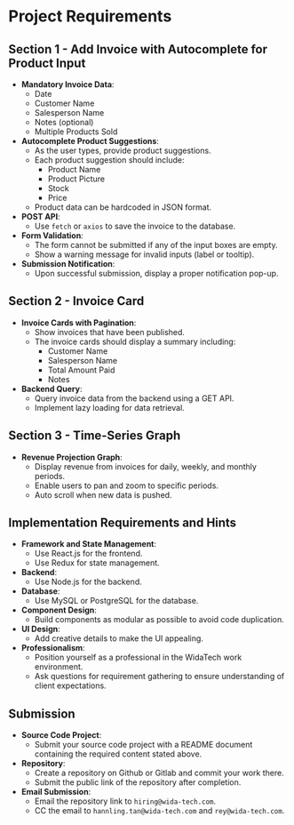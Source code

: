 
# Project Requirements

## Section 1 - Add Invoice with Autocomplete for Product Input
- **Mandatory Invoice Data**:
  - Date
  - Customer Name
  - Salesperson Name
  - Notes (optional)
  - Multiple Products Sold
- **Autocomplete Product Suggestions**:
  - As the user types, provide product suggestions.
  - Each product suggestion should include:
    - Product Name
    - Product Picture
    - Stock
    - Price
  - Product data can be hardcoded in JSON format.
- **POST API**:
  - Use `fetch` or `axios` to save the invoice to the database.
- **Form Validation**:
  - The form cannot be submitted if any of the input boxes are empty.
  - Show a warning message for invalid inputs (label or tooltip).
- **Submission Notification**:
  - Upon successful submission, display a proper notification pop-up.

## Section 2 - Invoice Card
- **Invoice Cards with Pagination**:
  - Show invoices that have been published.
  - The invoice cards should display a summary including:
    - Customer Name
    - Salesperson Name
    - Total Amount Paid
    - Notes
- **Backend Query**:
  - Query invoice data from the backend using a GET API.
  - Implement lazy loading for data retrieval.

## Section 3 - Time-Series Graph
- **Revenue Projection Graph**:
  - Display revenue from invoices for daily, weekly, and monthly periods.
  - Enable users to pan and zoom to specific periods.
  - Auto scroll when new data is pushed.

## Implementation Requirements and Hints
- **Framework and State Management**:
  - Use React.js for the frontend.
  - Use Redux for state management.
- **Backend**:
  - Use Node.js for the backend.
- **Database**:
  - Use MySQL or PostgreSQL for the database.
- **Component Design**:
  - Build components as modular as possible to avoid code duplication.
- **UI Design**:
  - Add creative details to make the UI appealing.
- **Professionalism**:
  - Position yourself as a professional in the WidaTech work environment.
  - Ask questions for requirement gathering to ensure understanding of client expectations.

## Submission
- **Source Code Project**:
  - Submit your source code project with a README document containing the required content stated above.
- **Repository**:
  - Create a repository on Github or Gitlab and commit your work there.
  - Submit the public link of the repository after completion.
- **Email Submission**:
  - Email the repository link to `hiring@wida-tech.com`.
  - CC the email to `hannling.tan@wida-tech.com` and `rey@wida-tech.com`.
